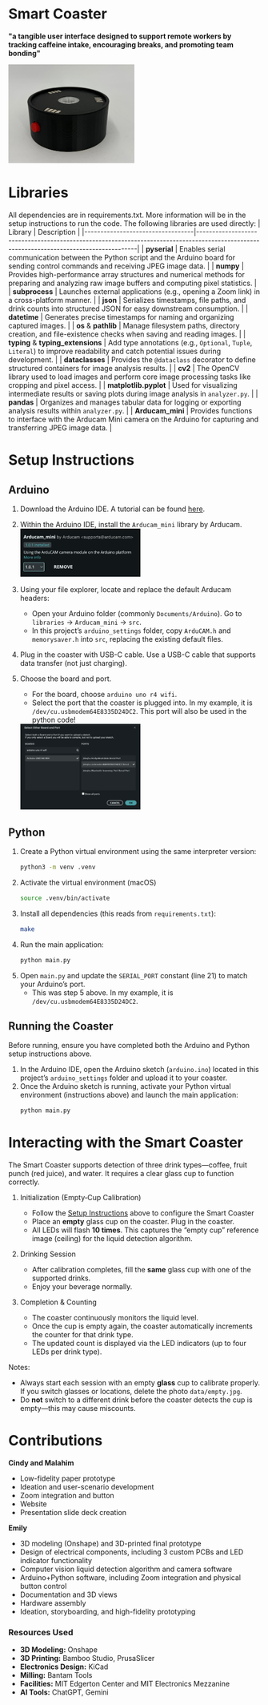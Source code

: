 # Smart Coaster
__"a tangible user interface designed to support remote workers by tracking caffeine intake, encouraging breaks, and promoting team bonding"__

<img src="readme_images/coaster.jpeg" alt="final coaster" width="50%" />


# Libraries
All dependencies are in requirements.txt. More information will be in the setup instructions to run the code. The following libraries are used directly:
| Library                          | Description                                                                                                                             |
|----------------------------------|-----------------------------------------------------------------------------------------------------------------------------------------|
| **pyserial**                     | Enables serial communication between the Python script and the Arduino board for sending control commands and receiving JPEG image data. |
| **numpy**                        | Provides high-performance array structures and numerical methods for preparing and analyzing raw image buffers and computing pixel statistics. |
| **subprocess**                   | Launches external applications (e.g., opening a Zoom link) in a cross-platform manner.                                                    |
| **json**                         | Serializes timestamps, file paths, and drink counts into structured JSON for easy downstream consumption.                                |
| **datetime**                     | Generates precise timestamps for naming and organizing captured images.                                                                  |
| **os** & **pathlib**             | Manage filesystem paths, directory creation, and file-existence checks when saving and reading images.                                   |
| **typing** & **typing_extensions** | Add type annotations (e.g., `Optional`, `Tuple`, `Literal`) to improve readability and catch potential issues during development.        |
| **dataclasses**                  | Provides the `@dataclass` decorator to define structured containers for image analysis results.                                          |
| **cv2**                          | The OpenCV library used to load images and perform core image processing tasks like cropping and pixel access.                           |
| **matplotlib.pyplot**            | Used for visualizing intermediate results or saving plots during image analysis in `analyzer.py`.                                         |
| **pandas**                       | Organizes and manages tabular data for logging or exporting analysis results within `analyzer.py`.                                        |
| **Arducam_mini**                 | Provides functions to interface with the Arducam Mini camera on the Arduino for capturing and transferring JPEG image data.               |


# Setup Instructions
## Arduino
1. Download the Arduino IDE. A tutorial can be found [here](https://docs.arduino.cc/software/ide-v2/tutorials/getting-started/ide-v2-downloading-and-installing/).
2. Within the Arduino IDE, install the `Arducam_mini` library by Arducam.  
   <img src="readme_images/arducam.png" alt="Arducam Mini Camera" width="50%" />
3. Using your file explorer, locate and replace the default Arducam headers:
   - Open your Arduino folder (commonly `Documents/Arduino`). Go to `libraries` → `Arducam_mini` → `src`.
   - In this project’s `arduino_settings` folder, copy `ArduCAM.h` and `memorysaver.h` into `src`, replacing the existing default files.
4. Plug in the coaster with USB-C cable. Use a USB-C cable that supports data transfer (not just charging).
5. Choose the board and port.  
    - For the board, choose `arduino uno r4 wifi`. 
    - Select the port that the coaster is plugged into. In my example, it is `/dev/cu.usbmodem64E8335D24DC2`. This port will also be used in the python code!

   <img src="readme_images/select_board.png" alt="Selecting Port" width="50%" />

## Python
1. Create a Python virtual environment using the same interpreter version:
   ```bash
   python3 -m venv .venv
   ```
2. Activate the virtual environment (macOS)
    ```bash
    source .venv/bin/activate
    ```
3. Install all dependencies (this reads from `requirements.txt`):
   ```bash
   make
   ```
4. Run the main application:
   ```bash
   python main.py
   ```
5. Open `main.py` and update the `SERIAL_PORT` constant (line 21) to match your Arduino’s port.
    - This was step 5 above. In my example, it is `/dev/cu.usbmodem64E8335D24DC2`.


## Running the Coaster
Before running, ensure you have completed both the Arduino and Python setup instructions above.

1. In the Arduino IDE, open the Arduino sketch (`arduino.ino`) located in this project’s `arduino_settings` folder and upload it to your coaster.
2. Once the Arduino sketch is running, activate your Python virtual environment (instructions above) and launch the main application:
   ```bash
   python main.py
   ```

# Interacting with the Smart Coaster
The Smart Coaster supports detection of three drink types—coffee, fruit punch (red juice), and water. It requires a clear glass cup to function correctly.

1. Initialization (Empty‐Cup Calibration)
   - Follow the [Setup Instructions](#setup-instructions) above to configure the Smart Coaster
   - Place an **empty** glass cup on the coaster. Plug in the coaster.
   - All LEDs will flash **10 times**. This captures the “empty cup” reference image (ceiling) for the liquid detection algorithm.

2. Drinking Session
   - After calibration completes, fill the **same** glass cup with one of the supported drinks.
   - Enjoy your beverage normally.

3. Completion & Counting
   - The coaster continuously monitors the liquid level.
   - Once the cup is empty again, the coaster automatically increments the counter for that drink type.
   - The updated count is displayed via the LED indicators (up to four LEDs per drink type).

Notes:
- Always start each session with an empty **glass** cup to calibrate properly. If you switch glasses or locations, delete the photo `data/empty.jpg`.
- Do **not** switch to a different drink before the coaster detects the cup is empty—this may cause miscounts.


# Contributions
**Cindy and Malahim**
- Low-fidelity paper prototype
- Ideation and user-scenario development
- Zoom integration and button
- Website
- Presentation slide deck creation

**Emily**
- 3D modeling (Onshape) and 3D-printed final prototype
- Design of electrical components, including 3 custom PCBs and LED indicator functionality
- Computer vision liquid detection algorithm and camera software
- Arduino+Python software, including Zoom integration and physical button control
- Documentation and 3D views
- Hardware assembly
- Ideation, storyboarding, and high-fidelity prototyping

### Resources Used
- **3D Modeling:** Onshape  
- **3D Printing:** Bamboo Studio, PrusaSlicer  
- **Electronics Design:** KiCad  
- **Milling:** Bantam Tools
- **Facilities:** MIT Edgerton Center and MIT Electronics Mezzanine  
- **AI Tools:** ChatGPT, Gemini  
